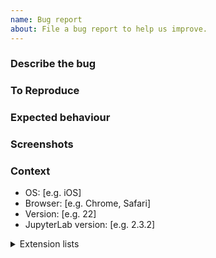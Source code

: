 ```yaml
---
name: Bug report
about: File a bug report to help us improve.
---
```


### Describe the bug

<!-- A clear and concise description of what the bug is. -->

### To Reproduce

<!-- Steps to reproduce the behaviour:

1. Go to '...'
2. Click on '....'
3. Scroll down to '....'
4. See error -->

### Expected behaviour

<!-- A clear and concise description of what you expected to happen. -->

### Screenshots

<!-- If applicable, add screenshots to help explain your problem. -->

### Context

- OS: [e.g. iOS]
- Browser: [e.g. Chrome, Safari]
- Version: [e.g. 22]
- JupyterLab version: [e.g. 2.3.2]

<details><summary>Extension lists</summary>
<pre>
Paste the output from running `jupyter labextension list` and `jupyter server extension list` from the command line here.
You may want to sanitize the paths in the output.
</pre>
</details>
